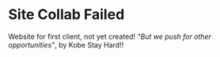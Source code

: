 # Site Collab Failed
Website for first client, not yet created!
_"But we push for other opportunities"_, by Kobe
Stay Hard!!
